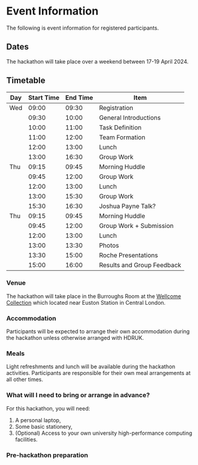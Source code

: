 # Event Information

The following is event information for registered participants.

## Dates

The hackathon will take place over a weekend between 17-19 April 2024. 

## Timetable

|Day|Start Time|End Time|Item|
|---|----------|--------|----|
|Wed|09:00|09:30|Registration|
|      |09:30|10:00|General Introductions|
|      |10:00|11:00|Task Definition|
|      |11:00|12:00|Team Formation|
|      |12:00|13:00|Lunch|
|      |13:00|16:30|Group Work|
|Thu|09:15|09:45|Morning Huddle|
||09:45|12:00|Group Work|
|      |12:00|13:00|Lunch|
|      |13:00|15:30|Group Work|
|      |15:30|16:30|Joshua Payne Talk?|
|Thu|09:15|09:45|Morning Huddle|
||09:45|12:00|Group Work + Submission|
|      |12:00|13:00|Lunch|
|      |13:00|13:30|Photos|
|      |13:30|15:00|Roche Presentations|
|      |15:00|16:00|Results and Group Feedback|


### Venue

The hackathon will take place in the Burroughs Room at the [Wellcome Collection](https://wellcomecollection.org/) which located near Euston Station in Central London.

### Accommodation

Participants will be expected to arrange their own accommodation during the hackathon unless otherwise arranged with HDRUK.

### Meals

Light refreshments and lunch will be available during the hackathon activities. Participants are responsible for their own meal arrangements at all other times.

### What will I need to bring or arrange in advance?

For this hackathon, you will need:

1. A personal laptop,
2. Some basic stationery,
3. (Optional) Access to your own university high-performance computing facilities.

### Pre-hackathon preparation

